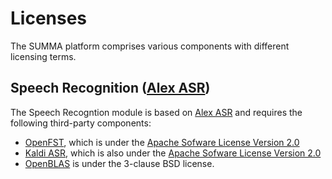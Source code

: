 # Licenses

The SUMMA platform comprises various components with different licensing terms.

## Speech Recognition ([Alex ASR](https://github.com/choko/alex-asr))
The Speech Recogntion module is based on [Alex ASR](https://github.com/choko/alex-asr) 
and requires the following third-party components:
- [OpenFST](http://www.openfst.org/twiki/bin/view/FST/DistCopying), which is under the
  [Apache Sofware License Version 2.0](http://www.apache.org/licenses/LICENSE-2.0)
- [Kaldi ASR](https://github.com/kaldi-asr/kaldi), which is also under the 
  [Apache Sofware License Version 2.0](http://www.apache.org/licenses/LICENSE-2.0)
- [OpenBLAS](https://github.com/xianyi/OpenBLAS/wiki) is under the 3-clause BSD license.
